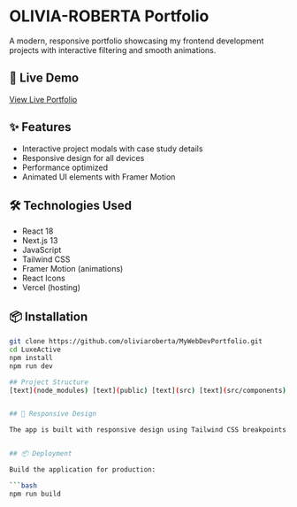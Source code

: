 # OLIVIA-ROBERTA Portfolio


A modern, responsive portfolio showcasing my frontend development projects with interactive filtering and smooth animations.

## 🚀 Live Demo

[View Live Portfolio](https://my-web-dev-portfolio-five.vercel.app/)

## ✨ Features

- Interactive project modals with case study details
- Responsive design for all devices
- Performance optimized
- Animated UI elements with Framer Motion

## 🛠 Technologies Used

- React 18
- Next.js 13
- JavaScript
- Tailwind CSS
- Framer Motion (animations)
- React Icons
- Vercel (hosting)

## 📦 Installation
```bash
git clone https://github.com/oliviaroberta/MyWebDevPortfolio.git
cd LuxeActive
npm install
npm run dev

## Project Structure
[text](node_modules) [text](public) [text](src) [text](src/components) [text](src/pages) [text](src/pages/about) [text](src/pages/contact) [text](src/pages/homepage) [text](src/pages/portfolio) [text](src/pages/portfolio/components) [text](src/pages/portfolio/index.jsx) [text](src/pages/skills) [text](src/pages/NotFound.jsx) [text](src/styles) [text](src/utils) [text](src/App.jsx) [text](src/index.jsx) [text](src/Routes.jsx) [text](.env) [text](.gitignore) [text](index.html) [text](jsconfig.json) [text](package-lock.json) [text](package.json) [text](postcss.config.js) [text](README.md) [text](tailwind.config.js) [text](vite.config.mjs)


## 📱 Responsive Design

The app is built with responsive design using Tailwind CSS breakpoints.


## 📦 Deployment

Build the application for production:

```bash
npm run build
